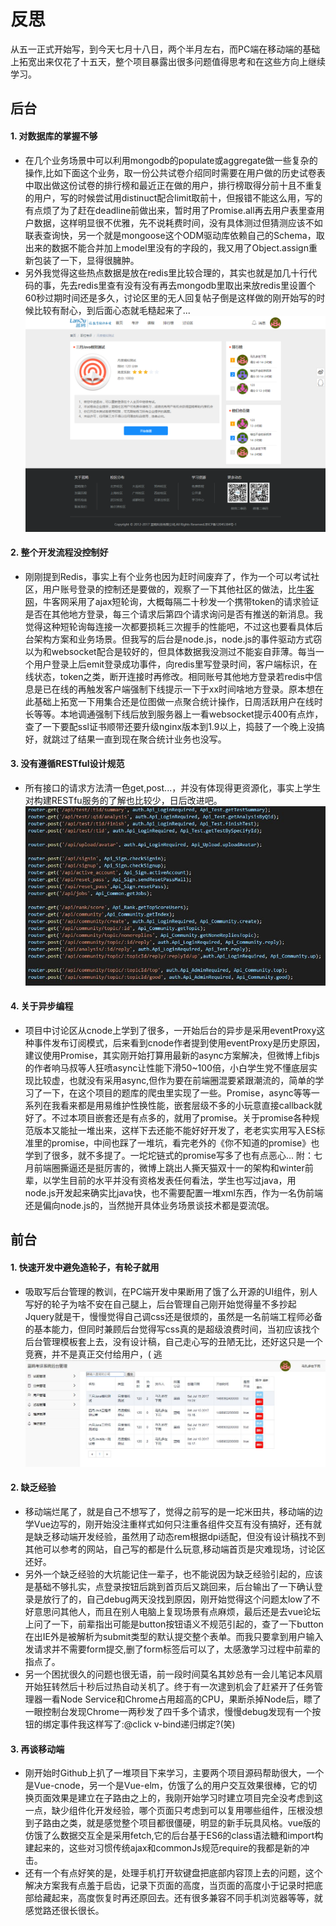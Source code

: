# 反思
从五一正式开始写，到今天七月十八日，两个半月左右，而PC端在移动端的基础上拓宽出来仅花了十五天，整个项目暴露出很多问题值得思考和在这些方向上继续学习。

## 后台

#### 1. 对数据库的掌握不够
+ 在几个业务场景中可以利用mongodb的populate或aggregate做一些复杂的操作,比如下面这个业务，取一份公共试卷介绍同时需要在用户做的历史试卷表中取出做这份试卷的排行榜和最近正在做的用户，排行榜取得分前十且不重复的用户，写的时候尝试用distinuct配合limit取前十，但报错不能这么用，写的有点烦了为了赶在deadline前做出来，暂时用了Promise.all再去用户表里查用户数据，这样明显很不优雅，先不说耗费时间，没有具体测过但猜测应该不如联表查询快，另一个就是mongoose这个ODM驱动库依赖自己的Schema，取出来的数据不能合并加上model里没有的字段的，我又用了Object.assign重新包装了一下，显得很臃肿。
+ 另外我觉得这些热点数据是放在redis里比较合理的，其实也就是加几十行代码的事，先去redis里查有没有没有再去mongodb里取出来放redis里设置个60秒过期时间还是多久，讨论区里的无人回复帖子倒是这样做的刚开始写的时候比较有耐心，到后面心态就毛糙起来了...  
![pc截图](./pc1.png)

#### 2. 整个开发流程没控制好
+ 刚刚提到Redis，事实上有个业务也因为赶时间废弃了，作为一个可以考试社区，用户账号登录的控制还是要做的，观察了一下其他社区的做法，比[牛客网](https://www.nowcoder.com)，牛客网采用了ajax短轮询，大概每隔二十秒发一个携带token的请求验证是否在其他地方登录，每三个请求后第四个请求询问是否有推送的新消息。我觉得这种短轮询每连接一次都要损耗三次握手的性能吧，不过这也要看具体后台架构方案和业务场景。但我写的后台是node.js，node.js的事件驱动方式窃以为和websocket配合是较好的，但具体数据我没测过不能妄自菲薄。每当一个用户登录上后emit登录成功事件，向redis里写登录时间，客户端标识，在线状态，token之类，断开连接时再修改。相同账号其他地方登录若redis中信息是已在线的再触发客户端强制下线提示一下于xx时间啥地方登录。原本想在此基础上拓宽一下用集合还是位图做一点聚合统计操作，日周活跃用户在线时长等等。本地调通强制下线后放到服务器上一看websocket提示400有点炸，查了一下要配ssl证书顺带还要升级nginx版本到1.9以上，捣鼓了一个晚上没搞好，就跳过了结果一直到现在聚合统计业务也没写。

#### 3. 没有遵循RESTful设计规范
+ 所有接口的请求方法清一色get,post...，并没有体现得更资源化，事实上学生对构建RESTfu服务的了解也比较少，日后改进吧。
![pc截图](./pc2.jpg)

#### 4. 关于异步编程
+ 项目中讨论区从cnode上学到了很多，一开始后台的异步是采用eventProxy这种事件发布订阅模式，后来看到cnode作者提到使用eventProxy是历史原因，建议使用Promise，其实刚开始打算用最新的async方案解决，但微博上fibjs的作者响马叔等人狂喷async让性能下滑50~100倍，小白学生党不懂底层实现比较虚，也就没有采用async,但作为要在前端圈混要紧跟潮流的，简单的学习了一下，在这个项目的题库的爬虫里实现了一些。Promise，async等等一系列在我看来都是用易维护性换性能，嵌套层级不多的小玩意直接callback就好了。不过本项目嵌套还是有点多的，就用了promise。关于promise各种规范版本又能扯一堆出来，这样下去还能不能好好开发了，老老实实用写入ES标准里的promise，中间也踩了一堆坑，看完老外的《你不知道的promise》也学到了很多，就不多提了。一坨坨链式的promise写多了也有点恶心...
附：七月前端圈撕逼还是挺厉害的，微博上跳出人撕天猫双十一的架构和winter前辈，以学生目前的水平并没有资格发表任何看法，学生也写过java，用node.js开发起来确实比java快，也不需要配置一堆xml东西，作为一名伪前端还是偏向node.js的，当然抛开具体业务场景谈技术都是耍流氓。

## 前台
#### 1. 快速开发中避免造轮子，有轮子就用
+ 吸取写后台管理的教训，在PC端开发中果断用了饿了么开源的UI组件，别人写好的轮子为啥不安在自己腿上，后台管理自己刚开始觉得量不多抄起Jquery就是干，慢慢觉得自己调css还是很烦的，虽然是一名前端工程师必备的基本能力，但同时兼顾后台觉得写css真的是超级浪费时间，当初应该找个后台管理模板套上去，没有设计稿，自己走心写的丑陋无比，还好这只是一个竞赛，并不是真正交付给用户，( 逃
![pc截图](./pc3.jpg)

#### 2. 缺乏经验
+ 移动端烂尾了，就是自己不想写了，觉得之前写的是一坨米田共，移动端的边学Vue边写的，刚开始没注重样式如何只注重各组件交互有没有搞好，还有就是缺乏移动端开发经验，虽然用了动态rem根据dpi适配，但没有设计稿找不到其他可以参考的网站，自己写的都是什么玩意,移动端首页是灾难现场，讨论区还好。
+ 另外一个缺乏经验的大坑能记住一辈子，也不能说因为缺乏经验引起的，应该是基础不够扎实，点登录按钮后跳到首页后又跳回来，后台输出了一下确认登录是放行了的，自己debug两天没找到原因，刚开始觉得这个问题太low了不好意思问其他人，而且在别人电脑上复现场景有点麻烦，最后还是去vue论坛上问了一下，前辈指出可能是button按钮语义不规范引起的，查了一下button在出IE外是被解析为submit类型的默认提交整个表单。而我只要拿到用户输入发请求并不需要form提交,删了form标签后可以了，太感激学习过程中前辈的指点了。
+ 另一个困扰很久的问题也很无语，前一段时间莫名其妙总有一会儿笔记本风扇开始狂转然后十秒后过热自动关机了。终于有一次逮到机会了赶紧开了任务管理器一看Node Service和Chrome占用超高的CPU，果断杀掉Node后，瞟了一眼控制台发现Chrome一两秒发了四千多个请求，慢慢debug发现有一个按钮的绑定事件我这样写了:@click v-bind递归绑定?(笑)

#### 3. 再谈移动端
+ 刚开始时Github上扒了一堆项目下来学习，主要两个项目源码帮助很大，一个是Vue-cnode，另一个是Vue-elm，仿饿了么的用户交互效果很棒，它的切换页面效果是建立在子路由之上的，我刚开始学习时建立项目完全没考虑到这一点，缺少组件化开发经验，哪个页面只考虑到可以复用哪些组件，压根没想到子路由之类，就是感觉整个项目都很僵硬，明显的新手玩具风格。vue版的仿饿了么数据交互全是采用fetch,它的后台基于ES6的class语法糖和import构建起来的，这些对习惯传统ajax和commonJs规范require的我都是新的冲击。
+ 还有一个有点好笑的是，处理手机打开软键盘把底部内容顶上去的问题，这个解决方案我有点羞于启齿，记录下页面的高度，当页面的高度小于记录时把底部给藏起来，高度恢复时再还原回去。还有很多兼容不同手机浏览器等等，就感觉路还很长很长。
